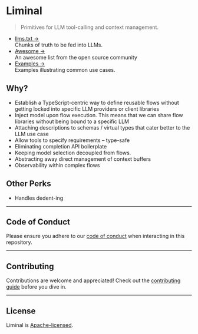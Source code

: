 # Liminal

> Primitives for LLM tool-calling and context management.

- [llms.txt &rarr;](./llms.txt)<br />Chunks of truth to be fed into LLMs.
- [Awesome &rarr;](./AWESOME.md)<br />An awesome list from the open source
  community
- [Examples &rarr;](https://liminal.land/examples)<br />Examples illustrating
  common use cases.

## Why?

- Establish a TypeScript-centric way to define reusable flows without getting
  locked into specific LLM providers or client libraries
- Inject model upon flow execution. This means that we can share flow libraries
  without being bound to a specific LLM
- Attaching descriptions to schemas / virtual types that cater better to the LLM
  use case
- Allow tools to specify requirements – type-safe
- Eliminating completion API boilerplate
- Keeping model selection decoupled from flows.
- Abstracting away direct management of context buffers
- Observability within complex flows

## Other Perks

- Handles dedent-ing

---

## **Code of Conduct**

Please ensure you adhere to our [code of conduct](CODE_OF_CONDUCT.md) when
interacting in this repository.

---

## **Contributing**

Contributions are welcome and appreciated! Check out the
[contributing guide](CONTRIBUTING.md) before you dive in.

---

## **License**

Liminal is [Apache-licensed](LICENSE).
